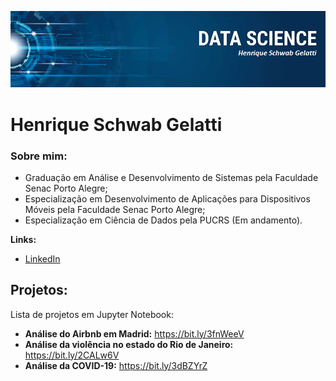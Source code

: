 
<p align="center">
  <img src="/img/banner.png">
</p>

# Henrique Schwab Gelatti

### Sobre mim:

* Graduação em Análise e Desenvolvimento de Sistemas pela Faculdade Senac Porto Alegre;
* Especialização em Desenvolvimento de Aplicações para Dispositivos Móveis pela Faculdade Senac Porto Alegre;
* Especialização em Ciência de Dados pela PUCRS (Em andamento).


**Links:**
* [LinkedIn](https://www.linkedin.com/in/henriqueschwabgelatti/)


## Projetos:

Lista de projetos em Jupyter Notebook:

* **Análise do Airbnb em Madrid:** https://bit.ly/3fnWeeV
* **Análise da violência no estado do Rio de Janeiro:** https://bit.ly/2CALw6V
* **Análise da COVID-19:** https://bit.ly/3dBZYrZ